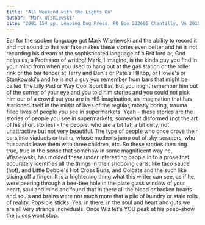 ```yaml
---
title: "All Weekend with the Lights On"
author: "Mark Wisniewski"
cite: "2001 154 pp. Leaping Dog Press, PO Box 222605 Chantilly, VA 20153-2605"
---
```


Ear for the spoken language got Mark Wisniewski and the ability to record it and not sound to this ear fake makes these stories even better and he is not recording his dream of the sophisticated language of a Brit lord or, God helps us, a Professor of writing! Mark, I imagine, is the kinda guy you find in your mind from when you used to hang out at the gas station or the roller rink or the bar tender at Terry and Dan's or Pete's Hilltop, or Howie's or Stankowski's and he is not a guy you remember from bars that might be called The Lilly Pad or Way Cool Sport Bar. But you might remember him out of the corner of your eye and you told him stories and you could not pick him our of a crowd but you are in HIS imagination, an imagination that has stationed itself in the midst of lives of the regular, mostly boring, trauma filled lives of people you see in supermarkets. Yeah - these stories are the stories of people you see in supermarkets, somewhat disformed (not the art of his short stories) - the people, who are a bit fat, a bit dirty, not unattractive but not very beautiful. The type of people who once drove their cars into viaducts or trains, whose mother's jump out of sky-scrapers, who husbands leave them with three children, etc. So these stories then ring true, true in the sense that somehow in some magnificent way he, Wisneiwski, has molded these under interesting people in to a prose that accurately identifies all the things in their shopping carts, like taco sauce (hot), and Little Debbie's Hot Cross Buns, and Colgate and the such like slicing off a finger. It is a frightening thing what this writer can see, as if he were peering through a bee-bee hole in the plate glass window of your heart, soul and mind and found that in there all the blood or broken hearts and souls and brains were not much more that a pile of laundry or stale rolls of reality, Popsicle sticks. Yes, in there, in the soul and heart and guts we are all very strange individuals. Once Wiz let's YOU peak at his peep-show the juices wont stop.
